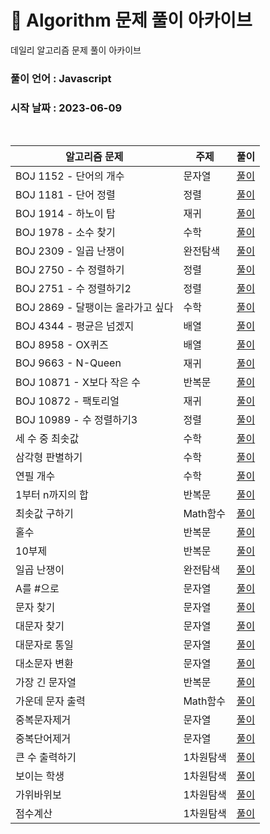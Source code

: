 # 🎲 Algorithm 문제 풀이 아카이브

데일리 알고리즘 문제 풀이 아카이브

### 풀이 언어 : Javascript

### 시작 날짜 : 2023-06-09

<br>

| 알고리즘 문제                     | 주제      | 풀이                                                                                                                       |
| --------------------------------- | --------- | -------------------------------------------------------------------------------------------------------------------------- |
| BOJ 1152 - 단어의 개수            | 문자열    | [풀이](https://velog.io/@ongsim123/Algorithm-%EB%B0%B1%EC%A4%80-1154-javaScript)                                           |
| BOJ 1181 - 단어 정렬              | 정렬      | [풀이](https://velog.io/@ongsim123/Algorithm-%EB%B0%B1%EC%A4%80-1181-javaScript)                                           |
| BOJ 1914 - 하노이 탑              | 재귀      | [풀이](https://velog.io/@ongsim123/Algorithm-%EB%B0%B1%EC%A4%80-1914-javaScript)                                           |
| BOJ 1978 - 소수 찾기              | 수학      | [풀이](https://velog.io/@ongsim123/Algorithm-%EB%B0%B1%EC%A4%80-1978-javaScript)                                           |
| BOJ 2309 - 일곱 난쟁이            | 완전탐색  | [풀이](https://velog.io/@ongsim123/Algorithm-%EB%B0%B1%EC%A4%80-1181-javaScript-1g3ryv2c)                                  |
| BOJ 2750 - 수 정렬하기            | 정렬      | [풀이](https://velog.io/@ongsim123/Algorithm-%EB%B0%B1%EC%A4%80-2750-javaScript)                                           |
| BOJ 2751 - 수 정렬하기2           | 정렬      | [풀이](https://velog.io/@ongsim123/Algorithm-%EB%B0%B1%EC%A4%80-2751-javaScript)                                           |
| BOJ 2869 - 달팽이는 올라가고 싶다 | 수학      | [풀이](https://velog.io/@ongsim123/Algorithm-%EB%B0%B1%EC%A4%80-2869-javaScript)                                           |
| BOJ 4344 - 평균은 넘겠지          | 배열      | [풀이](https://velog.io/@ongsim123/Algorithm-%EB%B0%B1%EC%A4%80-4344-javaScript)                                           |
| BOJ 8958 - OX퀴즈                 | 배열      | [풀이](https://velog.io/@ongsim123/Algorithm-%EB%B0%B1%EC%A4%80-8958-javaScript)                                           |
| BOJ 9663 - N-Queen                | 재귀      | [풀이](https://velog.io/@ongsim123/Algorithm-%EB%B0%B1%EC%A4%80-9663-javaScript)                                           |
| BOJ 10871 - X보다 작은 수         | 반복문    | [풀이](https://velog.io/@ongsim123/Algorithm-%EB%B0%B1%EC%A4%8010871-javaScript)                                           |
| BOJ 10872 - 팩토리얼              | 재귀      | [풀이](https://velog.io/@ongsim123/Algorithm-%EB%B0%B1%EC%A4%80-10872-javaScript)                                          |
| BOJ 10989 - 수 정렬하기3          | 정렬      | [풀이](https://velog.io/@ongsim123/Algorithm-%EB%B0%B1%EC%A4%80-10989-javaScript)                                          |
| 세 수 중 최솟값                   | 수학      | [풀이](https://velog.io/@ongsim123/Algorithm-%EC%84%B8-%EC%88%98-%EC%A4%91-%EC%B5%9C%EC%86%9F%EA%B0%92-javaScript)         |
| 삼각형 판별하기                   | 수학      | [풀이](https://velog.io/@ongsim123/Algorithm-%EC%82%BC%EA%B0%81%ED%98%95-%ED%8C%90%EB%B3%84%ED%95%98%EA%B8%B0-javaScript)  |
| 연필 개수                         | 수학      | [풀이](https://velog.io/@ongsim123/Algorithm-%EC%97%B0%ED%95%84-%EA%B0%9C%EC%88%98-javaScript)                             |
| 1부터 n까지의 합                  | 반복문    | [풀이](https://velog.io/@ongsim123/Algorithm-1%EB%B6%80%ED%84%B0-n%EA%B9%8C%EC%A7%80%EC%9D%98-%ED%95%A9-javaScript)        |
| 최솟값 구하기                     | Math함수  | [풀이](https://velog.io/@ongsim123/Algorithm-%EC%B5%9C%EC%86%9F%EA%B0%92-%EA%B5%AC%ED%95%98%EA%B8%B0-javaScript)           |
| 홀수                              | 반복문    | [풀이](https://velog.io/@ongsim123/Algorithm-%ED%99%80%EC%88%98-javaScript)                                                |
| 10부제                            | 반복문    | [풀이](https://velog.io/@ongsim123/Algorithm-10%EB%B6%80%EC%A0%9C-javaScript)                                              |
| 일곱 난쟁이                       | 완전탐색  | [풀이](https://velog.io/@ongsim123/Algorithm-%EC%9D%BC%EA%B3%B1-%EB%82%9C%EC%9F%81%EC%9D%B4-javaScript)                    |
| A를 #으로                         | 문자열    | [풀이](https://velog.io/@ongsim123/Algorithm-A%EB%A5%BC-%EC%9C%BC%EB%A1%9C-javaScript)                                     |
| 문자 찾기                         | 문자열    | [풀이](https://velog.io/@ongsim123/Algorithm-%EB%AC%B8%EC%9E%90-%EC%B0%BE%EA%B8%B0-javaScript)                             |
| 대문자 찾기                       | 문자열    | [풀이](https://velog.io/@ongsim123/Algorithm-%EB%8C%80%EB%AC%B8%EC%9E%90-%EC%B0%BE%EA%B8%B0-javaScript)                    |
| 대문자로 통일                     | 문자열    | [풀이](https://velog.io/@ongsim123/Algorithm-%EB%8C%80%EB%AC%B8%EC%9E%90%EB%A1%9C-%ED%86%B5%EC%9D%BC-javaScript)           |
| 대소문자 변환                     | 문자열    | [풀이](https://velog.io/@ongsim123/Algorithm-%EB%8C%80%EC%86%8C%EB%AC%B8%EC%9E%90-%EB%B3%80%ED%99%98-javaScript)           |
| 가장 긴 문자열                    | 반복문    | [풀이](https://velog.io/@ongsim123/Algorithm-%EA%B0%80%EC%9E%A5-%EA%B8%B4-%EB%AC%B8%EC%9E%90%EC%97%B4-javaScript)          |
| 가운데 문자 출력                  | Math함수  | [풀이](https://velog.io/@ongsim123/Algorithm-%EA%B0%80%EC%9A%B4%EB%8D%B0-%EB%AC%B8%EC%9E%90-%EC%B6%9C%EB%A0%A5-javaScript) |
| 중복문자제거                      | 문자열    | [풀이](https://velog.io/@ongsim123/Algorithm-%EC%A4%91%EB%B3%B5%EB%AC%B8%EC%9E%90%EC%A0%9C%EA%B1%B0-javaScript)            |
| 중복단어제거                      | 문자열    | [풀이](https://velog.io/@ongsim123/Algorithm-%EC%A4%91%EB%B3%B5%EB%8B%A8%EC%96%B4%EC%A0%9C%EA%B1%B0-javaScript)            |
| 큰 수 출력하기                    | 1차원탐색 | [풀이](https://velog.io/@ongsim123/Algorithm-%ED%81%B0-%EC%88%98-%EC%B6%9C%EB%A0%A5%ED%95%98%EA%B8%B0-javaScript)          |
| 보이는 학생                       | 1차원탐색 | [풀이](https://velog.io/@ongsim123/Algorithm-%EB%B3%B4%EC%9D%B4%EB%8A%94-%ED%95%99%EC%83%9D-javaScript)                    |
| 가위바위보                        | 1차원탐색 | [풀이](https://velog.io/@ongsim123/Algorithm-%EA%B0%80%EC%9C%84%EB%B0%94%EC%9C%84%EB%B3%B4-javaScript)                     |
| 점수계산                          | 1차원탐색 | [풀이](https://velog.io/@ongsim123/Algorithm-%EC%A0%90%EC%88%98%EA%B3%84%EC%82%B0-javaScript)                              |
